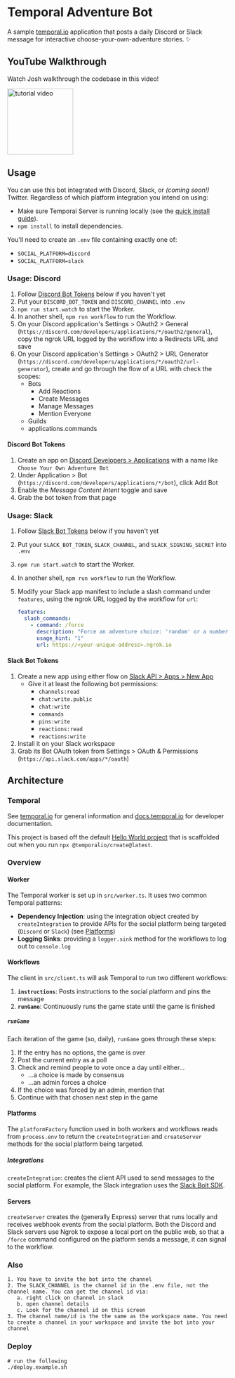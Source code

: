 # Temporal Adventure Bot

A sample [temporal.io](https://temporal.io) application that posts a daily Discord or Slack message for interactive choose-your-own-adventure stories. ✨

## YouTube Walkthrough

Watch Josh walkthrough the codebase in this video!

<a href="https://youtu.be/hGIhc6m2keQ">
   <img height=150 src="https://i9.ytimg.com/vi/hGIhc6m2keQ/mq3.jpg?sqp=CIi-8Y4G&rs=AOn4CLCuw9EjW5qXKG_1Kd_Whkr_QsZsnw" alt="tutorial video">
</a>

## Usage

You can use this bot integrated with Discord, Slack, or _(coming soon!)_ Twitter.
Regardless of which platform integration you intend on using:

- Make sure Temporal Server is running locally (see the [quick install guide](https://docs.temporal.io/docs/server/quick-install)).
- `npm install` to install dependencies.

You'll need to create an `.env` file containing exactly one of:

- `SOCIAL_PLATFORM=discord`
- `SOCIAL_PLATFORM=slack`

### Usage: Discord

1. Follow [Discord Bot Tokens](#discord-bot-tokens) below if you haven't yet
1. Put your `DISCORD_BOT_TOKEN` and `DISCORD_CHANNEL` into `.env`
1. `npm run start.watch` to start the Worker.
1. In another shell, `npm run workflow` to run the Workflow.
1. On your Discord application's Settings > OAuth2 > General (`https://discord.com/developers/applications/*/oauth2/general`), copy the ngrok URL logged by the workflow into a Redirects URL and save
1. On your Discord application's Settings > OAuth2 > URL Generator (`https://discord.com/developers/applications/*/oauth2/url-generator`), create and go through the flow of a URL with check the scopes:
   - Bots
     - Add Reactions
     - Create Messages
     - Manage Messages
     - Mention Everyone
   - Guilds
   - applications.commands

#### Discord Bot Tokens

1. Create an app on [Discord Developers > Applications](https://discord.com/developers/applications) with a name like `Choose Your Own Adventure Bot`
1. Under Application > Bot (`https://discord.com/developers/applications/*/bot`), click Add Bot
1. Enable the _Message Content Intent_ toggle and save
1. Grab the bot token from that page

### Usage: Slack

1. Follow [Slack Bot Tokens](#slack-bot-tokens) below if you haven't yet
1. Put your `SLACK_BOT_TOKEN`, `SLACK_CHANNEL`, and `SLACK_SIGNING_SECRET` into `.env`
1. `npm run start.watch` to start the Worker.
1. In another shell, `npm run workflow` to run the Workflow.
1. Modify your Slack app manifest to include a slash command under `features`, using the ngrok URL logged by the workflow for `url`:

   ```yml
   features:
     slash_commands:
       - command: /force
         description: "Force an adventure choice: 'random' or a number for an option."
         usage_hint: "1"
         url: https://<your-unique-address>.ngrok.io
   ```

#### Slack Bot Tokens

1. Create a new app using either flow on [Slack API > Apps > New App](https://api.slack.com/apps?new_app)
   - Give it at least the following bot permissions:
     - `channels:read`
     - `chat:write.public`
     - `chat:write`
     - `commands`
     - `pins:write`
     - `reactions:read`
     - `reactions:write`
1. Install it on your Slack workspace
1. Grab its Bot OAuth token from Settings > OAuth & Permissions (`https://api.slack.com/apps/*/oauth`)

## Architecture

### Temporal

See [temporal.io](https://temporal.io) for general information and [docs.temporal.io](https://docs.temporal.io) for developer documentation.

This project is based off the default [Hello World project](https://docs.temporal.io/docs/typescript/hello-world/) that is scaffolded out when you run `npx @temporalio/create@latest`.

### Overview

#### Worker

The Temporal worker is set up in `src/worker.ts`.
It uses two common Temporal patterns:

- **Dependency Injection**: using the integration object created by `createIntegration` to provide APIs for the social platform being targeted (`Discord` or `Slack`) (see [Platforms](#platforms))
- **Logging Sinks**: providing a `logger.sink` method for the workflows to log out to `console.log`

#### Workflows

The client in `src/client.ts` will ask Temporal to run two different workflows:

1. **`instructions`**: Posts instructions to the social platform and pins the message
2. **`runGame`**: Continuously runs the game state until the game is finished

##### `runGame`

Each iteration of the game (so, daily), `runGame` goes through these steps:

1. If the entry has no options, the game is over
2. Post the current entry as a poll
3. Check and remind people to vote once a day until either...
   - ...a choice is made by consensus
   - ...an admin forces a choice
4. If the choice was forced by an admin, mention that
5. Continue with that chosen next step in the game

#### Platforms

The `platformFactory` function used in both workers and workflows reads from `process.env` to return the `createIntegration` and `createServer` methods for the social platform being targeted.

##### Integrations

`createIntegration`: creates the client API used to send messages to the social platform.
For example, the Slack integration uses the [Slack Bolt SDK](https://slack.dev/bolt-js).

#### Servers

`createServer` creates the (generally Express) server that runs locally and receives webhook events from the social platform.
Both the Discord and Slack servers use Ngrok to expose a local port on the public web, so that a `/force` command configured on the platform sends a message, it can signal to the workflow.

### Also
```
1. You have to invite the bot into the channel
2. The SLACK_CHANNEL is the channel id in the .env file, not the channel name. You can get the channel id via:
   a. right click on channel in slack
   b. open channel details
   c. Look for the channel id on this screen
3. The channel name/id is the the same as the workspace name. You need to create a channel in your workspace and invite the bot into your channel 
```
### Deploy
```
# run the following
./deploy.example.sh
```

